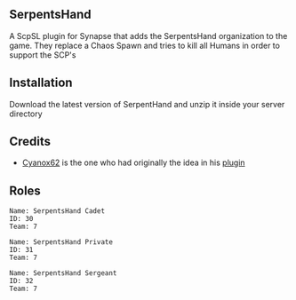 ## SerpentsHand
A ScpSL plugin for Synapse that adds the SerpentsHand organization to the game. They replace a Chaos Spawn and tries to kill all Humans in order to support the SCP's

## Installation
Download the latest version of SerpentHand and unzip it inside your server directory

## Credits
* [Cyanox62](https://github.com/Cyanox62) is the one who had originally the idea in his [plugin](https://github.com/Cyanox62/SerpentsHand)

## Roles
```
Name: SerpentsHand Cadet
ID: 30
Team: 7
```
```
Name: SerpentsHand Private
ID: 31
Team: 7
```
```
Name: SerpentsHand Sergeant
ID: 32
Team: 7
```
